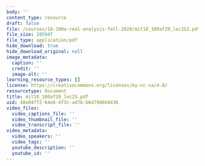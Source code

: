 ```yaml
---
body: ''
content_type: resource
draft: false
file: /courses/18-100a-real-analysis-fall-2020/mit18_100af20_lec252.pdf
file_size: 285947
file_type: application/pdf
hide_download: true
hide_download_original: null
image_metadata:
  caption: ''
  credit: ''
  image-alt: ''
learning_resource_types: []
license: https://creativecommons.org/licenses/by-nc-sa/4.0/
resourcetype: Document
title: mit18_100af20_lec25.pdf
uid: 48e04ff2-b4e6-4f3c-ad7b-b647906b6436
video_files:
  video_captions_file: ''
  video_thumbnail_file: ''
  video_transcript_file: ''
video_metadata:
  video_speakers: ''
  video_tags: ''
  youtube_description: ''
  youtube_id: ''
---
```

